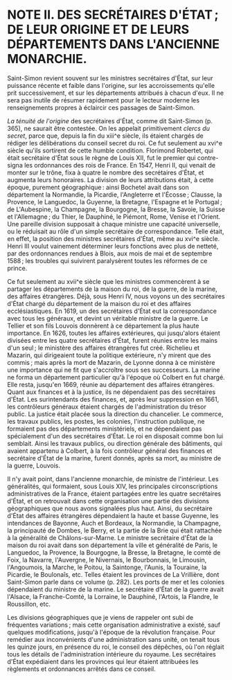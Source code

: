 # NOTE II. DES SECRÉTAIRES D'ÉTAT ; DE LEUR ORIGINE ET DE LEURS DÉPARTEMENTS DANS L'ANCIENNE MONARCHIE.

Saint-Simon revient souvent sur les ministres secrétaires d'État, sur leur
puissance récente et faible dans l'origine, sur les accroissements qu'elle
prit successivement, et sur les départements attribués à chacun d'eux. Il ne
sera pas inutile de résumer rapidement pour le lecteur moderne les
renseignements propres à éclaircir ces passages de Saint-Simon.

*La ténuité de l'origine* des secrétaires d'État, comme dit Saint-Simon (p.
365), ne saurait être contestée. On les appelait primitivement *clercs du
secret*, parce que, depuis la fin du xiii^e siècle, ils étaient chargés de
rédiger les délibérations du conseil secret du roi. Ce fut seulement au xvi^e
siècle qu'ils sortirent de cette humble condition. Florimond Robertet, qui
était secrétaire d'État sous le règne de Louis XII, fut le premier qui
contre-signa les ordonnances des rois de France. En 1547, Henri II, qui venait
de monter sur le trône, fixa à quatre le nombre des secrétaires d'État, et
augmenta leurs honoraires. La division de leurs attributions était, à cette
époque, purement géographique : ainsi Bochetel avait dans son département la
Normandie, la Picardie, l'Angleterre et l'Écosse ; Clausse, la Provence, le
Languedoc, la Guyenne, la Bretagne, l'Espagne et le Portugal ; de L'Aubespine,
la Champagne, la Bourgogne, la Bresse, la Savoie, la Suisse et l'Allemagne ; du
Thier, le Dauphiné, le Piémont, Rome, Venise et l'Orient. Une pareille
division supposait à chaque ministre une capacité universelle, ou le réduisait
au rôle d'un simple secrétaire de correspondance. Telle était, en effet, la
position des ministres secrétaires d'État, même au xvi^e siècle. Henri III
voulut vainement déterminer leurs fonctions avec plus de netteté, par des
ordonnances rendues à Blois, aux mois de mai et de septembre 1588 ; les
troubles qui suivirent paralysèrent toutes les réformes de ce prince.

Ce fut seulement au xvii^e siècle que les ministres commencèrent à se partager
les départements de la maison du roi, de la guerre, de la marine, des affaires
étrangères. Déjà, sous Henri IV, nous voyons un des secrétaires d'État chargé
du département de la maison du roi et des affaires ecclésiastiques. En 1619,
un des secrétaires d'État eut la correspondance avec tous les généraux, et
devint un véritable ministre de la guerre. Le Tellier et son fils Louvois
donnèrent à ce département la plus haute importance. En 1626, toutes les
affaires extérieures, qui jusqu'alors étaient divisées entre les quatre
secrétaires d'État, furent réunies entre les mains d'un seul ; le ministère des
affaires étrangères fut créé. Richelieu et Mazarin, qui dirigeaient toute la
politique extérieure, n'y mirent que des commis ; mais après la mort de
Mazarin, de Lyonne donna à ce ministère une importance qui ne fit que
s'accroître sous ses successeurs. La marine ne forma un département
particulier qu'à l'époque où Colbert en fut chargé. Elle resta, jusqu'en 1669,
réunie au département des affaires étrangères. Quant aux finances et à la
justice, ils ne dépendaient pas des secrétaires d'État. Les surintendants des
finances, et, après leur suppression en 1661, les contrôleurs généraux étaient
chargés de l'administration du trésor public. La justice était placée sous la
direction du chancelier. Le commerce, les travaux publics, les postes, les
colonies, l'instruction publique, ne formaient pas des départements
ministériels, et ne dépendaient pas spécialement d'un des secrétaires d'État.
Le roi en disposait comme bon lui semblait. Ainsi les travaux publics, ou
direction générale des bâtiments, qui avaient appartenu à Colbert, à la fois
contrôleur général des finances et secrétaire d'État de la marine, furent
donnés, après sa mort, au ministre de la guerre, Louvois.

Il n'y avait point, dans l'ancienne monarchie, de ministre de l'intérieur. Les
généralités, qui formaient, sous Louis XIV, les principales circonscriptions
administratives de la France, étaient partagées entre les quatre secrétaires
d'État, et on retrouvait dans cette organisation une partie des divisions
géographiques que nous avons signalées plus haut. Ainsi, du secrétaire d'État
des affaires étrangères dépendaient la haute et basse Guyenne, les intendances
de Bayonne, Auch et Bordeaux, la Normandie, la Champagne, la principauté de
Dombes, le Berry, et la partie de la Brie qui était rattachée à la généralité
de Châlons-sur-Marne. Le ministre secrétaire d'État de la maison du roi avait
dans son département la ville et généralité de Paris, le Languedoc, la
Provence, la Bourgogne, la Bresse, la Bretagne, le comté de Foix, la Navarre,
l'Auvergne, le Nivernais, le Bourbonnais, le Limousin, l'Angoumois, la Marche,
le Poitou, la Saintonge, l'Aunis, la Touraine, la Picardie, le Boulonaîs, etc.
Telles étaient les provinces de La Vrillière, dont Saint-Simon parle dans ce
volume (p. 282). Les ports de mer et les colonies dépendaient du ministre de
la marine. Le secrétaire d'État de la guerre avait l'Alsace, la Franche-Comté,
la Lorraine, le Dauphiné, l'Artois, la Flandre, le Roussillon, etc.

Les divisions géographiques que je viens de rappeler ont subi de fréquentes
variations ; mais cette organisation administrative a existé, sauf quelques
modifications, jusqu'à l'époque de la révolution française. Pour remédier aux
inconvénients d'une administration sans unité, on tenait tous les quinze
jours, en présence du roi, le conseil des dépêches, où l'on réglait tous les
détails de l'administration intérieure du royaume. Les secrétaires d'État
expédiaient dans les provinces qui leur étaient attribuées les règlements et
ordonnances arrêtés dans ce conseil.
